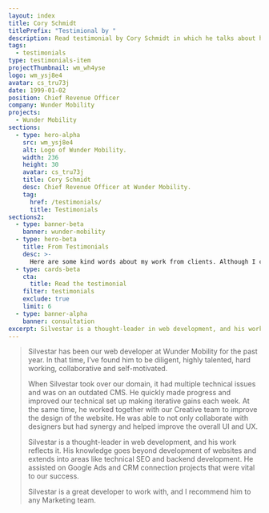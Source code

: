 ```yaml
---
layout: index
title: Cory Schmidt
titlePrefix: "Testimional by "
description: Read testimonial by Cory Schmidt in which he talks about his positive experience in working with Silvestar Bistrović.
tags:
  - testimonials
type: testimonials-item
projectThumbnail: wm_wh4yse
logo: wm_ysj8e4
avatar: cs_tru73j
date: 1999-01-02
position: Chief Revenue Officer
company: Wunder Mobility
projects:
  - Wunder Mobility
sections:
  - type: hero-alpha
    src: wm_ysj8e4
    alt: Logo of Wunder Mobility.
    width: 236
    height: 30
    avatar: cs_tru73j
    title: Cory Schmidt
    desc: Chief Revenue Officer at Wunder Mobility.
    tag:
      href: /testimonials/
      title: Testimonials
sections2:
  - type: banner-beta
    banner: wunder-mobility
  - type: hero-beta
    title: From Testimonials
    desc: >-
      Here are some kind words about my work from clients. Although I collaborated with clients from more than 10 countries, most of them came from **The United States**.
  - type: cards-beta
    cta:
      title: Read the testimonial
    filter: testimonials
    exclude: true
    limit: 6
  - type: banner-alpha
    banner: consultation
excerpt: Silvestar is a thought-leader in web development, and his work reflects it...
---
```


> Silvestar has been our web developer at Wunder Mobility for the past year. In that time, I’ve found him to be diligent, highly talented, hard working, collaborative and self-motivated.
>
> When Silvestar took over our domain, it had multiple technical issues and was on an outdated CMS. He quickly made progress and improved our technical set up making iterative gains each week. At the same time, he worked together with our Creative team to improve the design of the website. He was able to not only collaborate with designers but had synergy and helped improve the overall UI and UX.
>
> Silvestar is a thought-leader in web development, and his work reflects it. His knowledge goes beyond development of websites and extends into areas like technical SEO and backend development. He assisted on Google Ads and CRM connection projects that were vital to our success.
>
> Silvestar is a great developer to work with, and I recommend him to any Marketing team.
